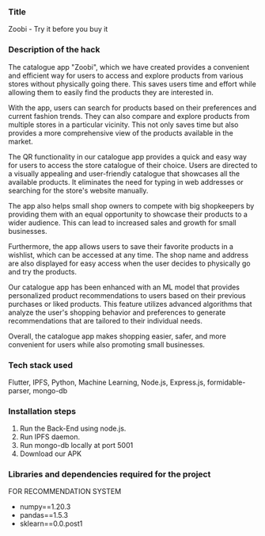 ### Title
Zoobi - Try it before you buy it

### Description of the hack
The catalogue app "Zoobi", which we have created provides a convenient and efficient way for users to access and explore products from various stores without physically going there. This saves users time and effort while allowing them to easily find the products they are interested in.

With the app, users can search for products based on their preferences and current fashion trends. They can also compare and explore products from multiple stores in a particular vicinity. This not only saves time but also provides a more comprehensive view of the products available in the market.

The QR functionality in our catalogue app provides a quick and easy way for users to access the store catalogue of their choice. Users are directed to a visually appealing and user-friendly catalogue that showcases all the available products. It eliminates the need for typing in web addresses or searching for the store's website manually.

The app also helps small shop owners to compete with big shopkeepers by providing them with an equal opportunity to showcase their products to a wider audience. This can lead to increased sales and growth for small businesses.

Furthermore, the app allows users to save their favorite products in a wishlist, which can be accessed at any time. The shop name and address are also displayed for easy access when the user decides to physically go and try the products.

Our catalogue app has been enhanced with an ML model that provides personalized product recommendations to users based on their previous purchases or liked products. This feature utilizes advanced algorithms that analyze the user's shopping behavior and preferences to generate recommendations that are tailored to their individual needs.

Overall, the catalogue app makes shopping easier, safer, and more convenient for users while also promoting small businesses.



### Tech stack used
Flutter, IPFS, Python, Machine Learning, Node.js, Express.js, formidable-parser, mongo-db


### Installation steps
1. Run the Back-End using node.js.
2. Run IPFS daemon.
3. Run mongo-db locally at port 5001
4. Download our APK 


### Libraries and dependencies required for the project
FOR RECOMMENDATION SYSTEM
* numpy==1.20.3
* pandas==1.5.3
* sklearn==0.0.post1

